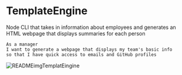 # TemplateEngine
 Node CLI that takes in information about employees and generates an HTML webpage that displays summaries for each person

```
As a manager
I want to generate a webpage that displays my team's basic info
so that I have quick access to emails and GitHub profiles
```
![READMEimgTemplatEingine](https://user-images.githubusercontent.com/67798273/98498358-8cb08100-2214-11eb-9f31-be242db6ddce.PNG)
